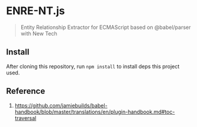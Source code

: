 # ENRE-NT.js
> Entity Relationship Extractor for ECMAScript based on @babel/parser with New Tech

## Install
After cloning this repository, run `npm install` to install deps this project used.

## Reference
1. https://github.com/jamiebuilds/babel-handbook/blob/master/translations/en/plugin-handbook.md#toc-traversal
